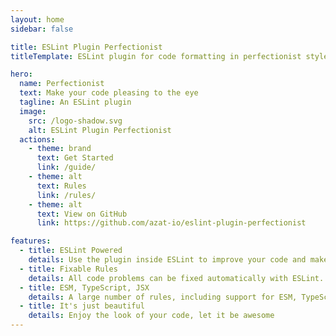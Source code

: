 ```yaml
---
layout: home
sidebar: false

title: ESLint Plugin Perfectionist
titleTemplate: ESLint plugin for code formatting in perfectionist style

hero:
  name: Perfectionist
  text: Make your code pleasing to the eye
  tagline: An ESLint plugin
  image:
    src: /logo-shadow.svg
    alt: ESLint Plugin Perfectionist
  actions:
    - theme: brand
      text: Get Started
      link: /guide/
    - theme: alt
      text: Rules
      link: /rules/
    - theme: alt
      text: View on GitHub
      link: https://github.com/azat-io/eslint-plugin-perfectionist

features:
  - title: ESLint Powered
    details: Use the plugin inside ESLint to improve your code and make rules for other developers.
  - title: Fixable Rules
    details: All code problems can be fixed automatically with ESLint. You don't have to do anything!
  - title: ESM, TypeScript, JSX
    details: A large number of rules, including support for ESM, TypeScript and JSX.
  - title: It's just beautiful
    details: Enjoy the look of your code, let it be awesome
---
```

